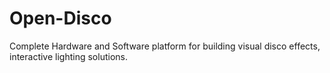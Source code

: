 Open-Disco
==========

Complete Hardware and Software platform for building visual disco effects, interactive lighting solutions.
